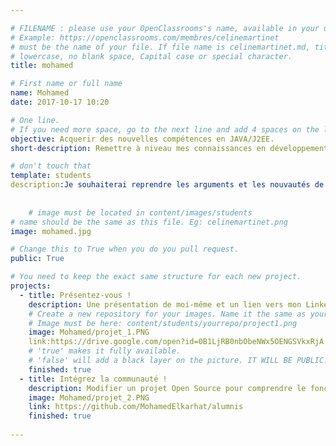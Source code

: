 ```yaml
---

# FILENAME : please use your OpenClassrooms's name, available in your url.
# Example: https://openclassrooms.com/membres/celinemartinet
# must be the name of your file. If file name is celinemartinet.md, title is celinemartinet.
# lowercase, no blank space, Capital case or special character.
title: mohamed

# First name or full name
name: Mohamed
date: 2017-10-17 10:20

# One line.
# If you need more space, go to the next line and add 4 spaces on the left, as in 'description'.
objective: Acquerir des nouvelles compétences en JAVA/J2EE.
short-description: Remettre à niveau mes connaissances en développement Web.

# don't touch that
template: students
description:Je souhaiterai reprendre les arguments et les nouvautés de JAVA8, monter en competence en Back-end: J2EE, Struts2,Spring, Hibernate, WebService.
    
    
    # image must be located in content/images/students
# name should be the same as this file. Eg: celinemartinet.png
image: mohamed.jpg

# Change this to True when you do you pull request.
public: True

# You need to keep the exact same structure for each new project.
projects:
  - title: Présentez-vous !
    description: Une présentation de moi-même et un lien vers mon LinkedIn.
    # Create a new repository for your images. Name it the same as your nickname and profile picture.
    # Image must be here: content/students/yourrepo/project1.png
    image: Mohamed/projet_1.PNG
    link:https://drive.google.com/open?id=0B1LjRB0nbObeNWx5OENGSVkxRjA
    # 'true' makes it fully available.
    # 'false' will add a black layer on the picture. IT WILL BE PUBLIC!
    finished: true
  - title: Intégrez la communauté !
    description: Modifier un projet Open Source pour comprendre le fonctionnement de Git, de Github et des pull requests. 
    image: Mohamed/projet_2.PNG
    link: https://github.com/MohamedElkarhat/alumnis
    finished: true
  
---
```

